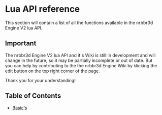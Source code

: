 # Lua API reference

This section will contain a list of all the functions available in the nrbbr3d Engine V2 lua API.

## Important

The nrbbr3d Engine V2 lua API and it's Wiki is still in development and will change in the future, so it may be partially incomplete or out of date. But you can help by contributing to the the nrbbr3d Engine Wiki by klicking the edit button on the top right corner of the page. 

Thank you for your understanding!

## Table of Contents

- [Basic's](./lua-doc/Basic.md)
